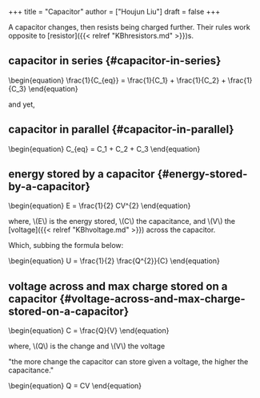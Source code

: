 +++
title = "Capacitor"
author = ["Houjun Liu"]
draft = false
+++

A capacitor changes, then resists being charged further. Their rules work opposite to [resistor]({{< relref "KBhresistors.md" >}})s.


## capacitor in series {#capacitor-in-series}

\begin{equation}
\frac{1}{C\_{eq}} = \frac{1}{C\_1} + \frac{1}{C\_2} + \frac{1}{C\_3}
\end{equation}

and yet,


## capacitor in parallel {#capacitor-in-parallel}

\begin{equation}
C\_{eq} = C\_1 + C\_2 + C\_3
\end{equation}


## energy stored by a capacitor {#energy-stored-by-a-capacitor}

\begin{equation}
E = \frac{1}{2} CV^{2}
\end{equation}

where, \\(E\\) is the energy stored, \\(C\\) the capacitance, and \\(V\\) the [voltage]({{< relref "KBhvoltage.md" >}}) across the capacitor.

Which, subbing the formula below:

\begin{equation}
U = \frac{1}{2} \frac{Q^{2}}{C}
\end{equation}


## voltage across and max charge stored on a capacitor {#voltage-across-and-max-charge-stored-on-a-capacitor}

\begin{equation}
C = \frac{Q}{V}
\end{equation}

where, \\(Q\\) is the change and \\(V\\) the voltage

"the more change the capacitor can store given a voltage, the higher the capacitance."

\begin{equation}
Q = CV
\end{equation}
